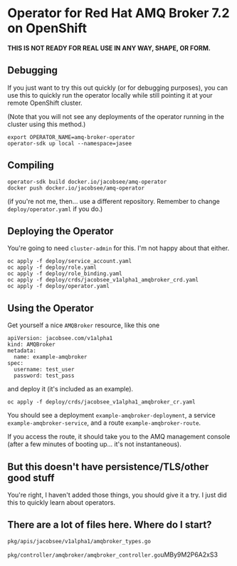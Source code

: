 # Operator for Red Hat AMQ Broker 7.2 on OpenShift

**THIS IS NOT READY FOR REAL USE IN ANY WAY, SHAPE, OR FORM.**

## Debugging

If you just want to try this out quickly (or for debugging purposes), you can use this to quickly run the operator locally while still pointing it at your remote OpenShift cluster.

(Note that you will not see any deployments of the operator running in the cluster using this method.)

```
export OPERATOR_NAME=amq-broker-operator
operator-sdk up local --namespace=jasee
```

## Compiling

```
operator-sdk build docker.io/jacobsee/amq-operator
docker push docker.io/jacobsee/amq-operator
```

(if you're not me, then... use a different repository. Remember to change `deploy/operator.yaml` if you do.)

## Deploying the Operator

You're going to need `cluster-admin` for this. I'm not happy about that either.

```
oc apply -f deploy/service_account.yaml
oc apply -f deploy/role.yaml
oc apply -f deploy/role_binding.yaml
oc apply -f deploy/crds/jacobsee_v1alpha1_amqbroker_crd.yaml
oc apply -f deploy/operator.yaml
```

## Using the Operator

Get yourself a nice `AMQBroker` resource, like this one

```
apiVersion: jacobsee.com/v1alpha1
kind: AMQBroker
metadata:
  name: example-amqbroker
spec:
  username: test_user
  password: test_pass
```

and deploy it (it's included as an example).

```
oc apply -f deploy/crds/jacobsee_v1alpha1_amqbroker_cr.yaml
```

You should see a deployment `example-amqbroker-deployment`, a service `example-amqbroker-service`, and a route `example-amqbroker-route`.

If you access the route, it should take you to the AMQ management console (after a few minutes of booting up... it's not instantaneous).

## But this doesn't have persistence/TLS/other good stuff

You're right, I haven't added those things, you should give it a try. I just did this to quickly learn about operators.

## There are a lot of files here. Where do I start?

`pkg/apis/jacobsee/v1alpha1/amqbroker_types.go`

`pkg/controller/amqbroker/amqbroker_controller.go`uMBy9M2P6A2xS3